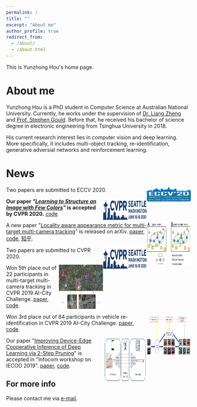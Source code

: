 ```yaml
---
permalink: /
title: ""
excerpt: "About me"
author_profile: true
redirect_from: 
  - /about/
  - /about.html
---
```


This is Yunzhong Hou's home page. 

About me
======
Yunzhong Hou is a PhD student in Computer Science at Australian National University. Currently, he works under the supervision of [Dr. Liang Zheng](http://www.liangzheng.com.cn/) and [Prof. Stephen Gould](http://users.cecs.anu.edu.au/~sgould/). 
Before that, he received his bachelor of science degree in electronic engineering from Tsinghua University in 2018. 

His current research interest lies in computer vision and deep learning. More specifically, it includes multi-object tracking, re-identification, generative adversial networks and reinforcement learning.


News
======
<img align="right" height="40" width="120" src="images/eccv-2020.png">

Two papers are submitted to ECCV 2020.


<img align="right" width="120" height="60" src="images/CVPR_Logo_Horz2_web.jpg">

**Our paper _"[Learning to Structure an Image with Few Colors](https://hou-yz.github.io/publication/2019-Learning%20to%20Structure%20an%20Image%20with%20Few%20Colors)"_ is accepted by CVPR 2020.** [code](https://github.com/hou-yz/color_distillation)


<img align="right" width="120" height="120" src="images/TLML_intro_narrow.png">

A new paper "[Locality aware appearance metric for multi-target multi-camera tracking](https://hou-yz.github.io/publication/2019-Locality%20Aware%20Appearance%20Metric%20for%20Multi-Target%20Multi-Camera%20Tracking)" is released on arXiv. [paper](https://arxiv.org/abs/1911.12037.pdf), [code](https://github.com/hou-yz/DeepCC-local), [知乎](https://zhuanlan.zhihu.com/p/96999382).


<img align="right" width="120" height="60" src="images/CVPR_Logo_Horz2_web.jpg">

Two papers are submitted to CVPR 2020.

<img align="right" width="120" height="120" src="images/tracking_workshop.png">

Won 5th place out of 22 participants in multi-target multi-camera tracking in CVPR 2019 AI-City Challenge. [paper](http://openaccess.thecvf.com/content_CVPRW_2019/papers/AI%20City/Hou_A_Locality_Aware_City-Scale_Multi-Camera_Vehicle_Tracking_System_CVPRW_2019_paper.pdf), [code](https://github.com/hou-yz/DeepCC-local).

<img align="right" width="120" height="120" src="images/reid_workshop.png">

Won 3rd place out of 84 participants in vehicle re-identification in CVPR 2019 AI-City Challenge. [paper](http://openaccess.thecvf.com/content_CVPRW_2019/papers/AI%20City/Lv_Vehicle_Re-Identification_with_Location_and_Time_Stamps_CVPRW_2019_paper.pdf), [code](https://github.com/hou-yz/open-reid-tracking).

<img align="right" width="120" height="120" src="images/2-step_pruning.png">

Our paper "[Improving Device-Edge Cooperative Inference of Deep Learning via 2-Step Pruning](https://hou-yz.github.io/publication/2019-Improving%20Device-Edge%20Cooperative%20Inference%20of%20Deep%20Learning%20via%202-Step%20Pruning)" is accepted in "Infocom workshop on IECOO 2019". [paper](https://arxiv.org/abs/1903.03472.pdf), [code](https://github.com/hou-yz/pytorch-pruning-2step).



For more info
------
Please contact me via [e-mail](mailto:yunzhong.hou@anu.edu.au).
